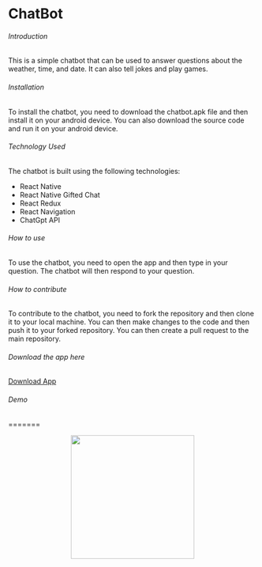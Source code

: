 # ChatBot
###### Introduction
This is a simple chatbot that can be used to answer questions about the weather, time, and date. It can also tell jokes and play games.

###### Installation
To install the chatbot, you need to download the chatbot.apk file and then install it on your android device. You can also download the source code and run it on your android device.

###### Technology Used 
The chatbot is built using the following technologies:
* React Native
* React Native Gifted Chat
* React Redux
* React Navigation
* ChatGpt API

###### How to use
To use the chatbot, you need to open the app and then type in your question. The chatbot will then respond to your question.

###### How to contribute
To contribute to the chatbot, you need to fork the repository and then clone it to your local machine. You can then make changes to the code and then push it to your forked repository. You can then create a pull request to the main repository.

###### Download the app here 
[Download App](https://github.com/Vaib19121/ChatBot/blob/master/ChatBotcom.chatbotv1.0.apk "download")

###### Demo
=======
<p align="center">
  <img width="250" src="./Client/assets/Record_2023-01-27-09-54-32_0a4755225365aba39760dc2a4acabe35.mp4">
</p>